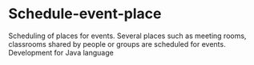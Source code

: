 # Schedule-event-place
Scheduling of places for events. Several places such as meeting rooms, classrooms shared by people or groups are scheduled for events.
Development for Java language
